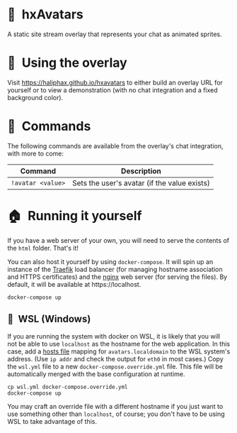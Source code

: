 # 👾 hxAvatars

A static site stream overlay that represents your chat as animated sprites.

# 🎥 Using the overlay

Visit https://haliphax.github.io/hxavatars to either build an overlay URL for
yourself or to view a demonstration (with no chat integration and a fixed
background color).

# 🎲 Commands

The following commands are available from the overlay's chat integration, with
more to come:

| Command           | Description                                  |
| ----------------- | -------------------------------------------- |
| `!avatar <value>` | Sets the user's avatar (if the value exists) |

# 🏠 Running it yourself

If you have a web server of your own, you will need to serve the contents of
the `html` folder. That's it!

You can also host it yourself by using `docker-compose`. It will spin up an
instance of the [Traefik] load balancer (for managing hostname association
and HTTPS certificates) and the [nginx] web server (for serving the files).
By default, it will be available at https://localhost.

```shell
docker-compose up
```

## 🐧 WSL (Windows)

If you are running the system with docker on WSL, it is likely that you will
not be able to use `localhost` as the hostname for the web application. In this
case, add a [hosts file] mapping for `avatars.localdomain` to the WSL system's
address. (Use `ip addr` and check the output for `eth0` in most cases.) Copy
the `wsl.yml` file to a new `docker-compose.override.yml` file. This file will
be automatically merged with the base configuration at runtime.

```shell
cp wsl.yml docker-compose.override.yml
docker-compose up
```

You may craft an override file with a different hostname if you just want to
use something other than `localhost`, of course; you don't have to be using WSL
to take advantage of this.

[hosts file]: https://www.freecodecamp.org/news/how-to-find-and-edit-a-windows-hosts-file/
[nginx]: https://nginx.org
[Traefik]: https://traefik.io

